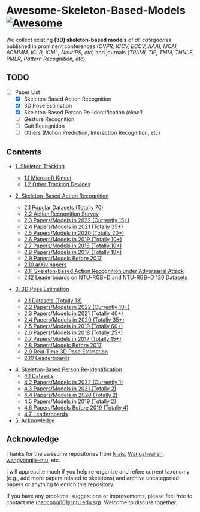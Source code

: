 # Awesome-Skeleton-Based-Models <!-- omit in toc --> [![Awesome](https://cdn.rawgit.com/sindresorhus/awesome/d7305f38d29fed78fa85652e3a63e154dd8e8829/media/badge.svg)](https://github.com/sindresorhus/awesome)

We collect existing **(3D) skeleton-based models** of *all categaories* published in prominent conferences (*CVPR, ICCV, ECCV, AAAI, IJCAI, ACMMM, ICLR, ICML, NeurIPS, etc*) and journals (*TPAMI, TIP, TMM, TNNLS, PMLR, Pattern Recognition, etc*).


## TODO <!-- omit in toc -->

- [ ] Paper List
  - [x] Skeleton-Based Action Recognition
  - [x] 3D Pose Estimation
  - [x] Skeleton-Based Person Re-Identification *(New!)*
  - [ ] Gesture Recognition
  - [ ] Gait Recognition
  - [ ] Others (Motion Prediction, Interaction Recognition, etc)

## Contents <!-- omit in toc -->

 * [1. Skeleton Tracking](https://github.com/Kali-Hac/Awesome-Skeleton-Based-Models/tree/main/skeleton-tracking)
   * [1.1 Microsoft Kinect](https://github.com/Kali-Hac/Awesome-Skeleton-Based-Models/tree/main/skeleton-tracking#microsoft-kinect)
   * [1.2 Other Tracking Devices](https://github.com/Kali-Hac/Awesome-Skeleton-Based-Models/tree/main/skeleton-tracking#other-tracking-devices)
 * [2. Skeleton-Based Action Recognition](https://github.com/Kali-Hac/Awesome-Skeleton-Based-Models/tree/main/skeleton-based-action-recognition)
   * [2.1 Popular Datasets (Totally 70)](https://github.com/Kali-Hac/Awesome-Skeleton-Based-Models/tree/main/skeleton-based-action-recognition#popular-datasets)
   * [2.2 Action Recognition Survey](https://github.com/Kali-Hac/Awesome-Skeleton-Based-Models/tree/main/skeleton-based-action-recognition#action-recognition-survey)
   * [2.3 Papers/Models in 2022 (Currently 15+)](https://github.com/Kali-Hac/Awesome-Skeleton-Based-Models/tree/main/skeleton-based-action-recognition#2022-action-recognition)
   * [2.4 Papers/Models in 2021 (Totally 35+)](https://github.com/Kali-Hac/Awesome-Skeleton-Based-Models/tree/main/skeleton-based-action-recognition#2021-action-recognition)
   * [2.5 Papers/Models in 2020 (Totally 20+)](https://github.com/Kali-Hac/Awesome-Skeleton-Based-Models/tree/main/skeleton-based-action-recognition#2020-action-recognition)
   * [2.6 Papers/Models in 2019 (Totally 10+)](https://github.com/Kali-Hac/Awesome-Skeleton-Based-Models/tree/main/skeleton-based-action-recognition#2019-action-recognition)
   * [2.7 Papers/Models in 2018 (Totally 10+)](https://github.com/Kali-Hac/Awesome-Skeleton-Based-Models/tree/main/skeleton-based-action-recognition#2018-action-recognition)
   * [2.8 Papers/Models in 2017 (Totally 10+)](https://github.com/Kali-Hac/Awesome-Skeleton-Based-Models/tree/main/skeleton-based-action-recognition#2017-action-recognition)
   * [2.9 Papers/Models Before 2017](https://github.com/Kali-Hac/Awesome-Skeleton-Based-Models/tree/main/skeleton-based-action-recognition#before-2017-action-recognition)
   * [2.10 arXiv papers](https://github.com/Kali-Hac/Awesome-Skeleton-Based-Models/tree/main/skeleton-based-action-recognition#arxiv-papers-action-recognition)
   * [2.11 Skeleton-based Action Recognition under Adversarial Attack](https://github.com/Kali-Hac/Awesome-Skeleton-Based-Models/tree/main/skeleton-based-action-recognition#skeleton-based-action-recognition-under-adversarial-attack)
   * [2.12 Leaderboards on NTU-RGB+D and NTU-RGB+D 120 Datasets](https://github.com/Kali-Hac/Awesome-Skeleton-Based-Models/tree/main/skeleton-based-action-recognition#LeaderboardsonNTU-RGBDandNTU-RGBD120Datasets)
 



 * [3. 3D Pose Estimation](https://github.com/Kali-Hac/Awesome-Skeleton-Based-Models/tree/main/3D-pose-estimation)
   * [2.1 Datasets (Totally 13)](https://github.com/Kali-Hac/Awesome-Skeleton-Based-Models/tree/main/3D-pose-estimation#datasets)
   * [2.2 Papers/Models in 2022 (Currently 10+)](https://github.com/Kali-Hac/Awesome-Skeleton-Based-Models/tree/main/3D-pose-estimation#2022-3d-pose-recognition)
   * [2.3 Papers/Models in 2021 (Totally 40+)](https://github.com/Kali-Hac/Awesome-Skeleton-Based-Models/tree/main/3D-pose-estimation#2021-3d-pose-recognition)
   * [2.4 Papers/Models in 2020 (Totally 35+)](https://github.com/Kali-Hac/Awesome-Skeleton-Based-Models/tree/main/3D-pose-estimation#2020-3d-pose-recognition)
   * [2.5 Papers/Models in 2019 (Totally 60+)](https://github.com/Kali-Hac/Awesome-Skeleton-Based-Models/tree/main/3D-pose-estimation#2019-3d-pose-recognition)
   * [2.6 Papers/Models in 2018 (Totally 25+)](https://github.com/Kali-Hac/Awesome-Skeleton-Based-Models/tree/main/3D-pose-estimation#2018-3d-pose-recognition)
   * [2.7 Papers/Models in 2017 (Totally 15+)](https://github.com/Kali-Hac/Awesome-Skeleton-Based-Models/tree/main/3D-pose-estimation#2017-3d-pose-recognition)
   * [2.8 Papers/Models Before 2017](https://github.com/Kali-Hac/Awesome-Skeleton-Based-Models/tree/main/3D-pose-estimation#before-2017-3d-pose-recognition)
   * [2.9 Real-Time 3D Pose Estimation](https://github.com/Kali-Hac/Awesome-Skeleton-Based-Models/tree/main/3D-pose-estimation#real-time-3d-pose-estimation)
   * [2.10 Leaderboards](https://github.com/Kali-Hac/Awesome-Skeleton-Based-Models/tree/main/3D-pose-estimation#leaderboards-3d-pose-estimation)
 

- [4. Skeleton-Based Person Re-Identification](https://github.com/Kali-Hac/Awesome-Skeleton-Based-Models/tree/main/skeleton-based-person-reID#skeleton-based-person-re-identification-s-reid)
  - [4.1 Datasets](https://github.com/Kali-Hac/Awesome-Skeleton-Based-Models/tree/main/skeleton-based-person-reID#datasets)
  - [4.2 Papers/Models in 2022 (Currently 1)](https://github.com/Kali-Hac/Awesome-Skeleton-Based-Models/tree/main/skeleton-based-person-reID#2022-s-reid)
  - [4.3 Papers/Models in 2021 (Totally 2)](https://github.com/Kali-Hac/Awesome-Skeleton-Based-Models/tree/main/skeleton-based-person-reID#2021-s-reid)
  - [4.4 Papers/Models in 2020 (Totally 2)](https://github.com/Kali-Hac/Awesome-Skeleton-Based-Models/tree/main/skeleton-based-person-reID#2020-s-reid)
  - [4.5 Papers/Models in 2019 (Totally 2)](https://github.com/Kali-Hac/Awesome-Skeleton-Based-Models/tree/main/skeleton-based-person-reID#2019-s-reid)
  - [4.6 Papers/Models Before 2019 (Totally 4)](https://github.com/Kali-Hac/Awesome-Skeleton-Based-Models/tree/main/skeleton-based-person-reID#before-2019-s-reid)
  - [4.7 Leaderboards](https://github.com/Kali-Hac/Awesome-Skeleton-Based-Models/tree/main/skeleton-based-person-reID#leaderboards)
- [5. Acknowledge](#acknowledge)





<!-- - [5. Gesture Recognition](https://github.com/Kali-Hac/Awesome-Skeleton-Based-Models/tree/main/skeleton-based-person-reID#skeleton-based-person-re-identification-s-reid)
  - [5.1 Datasets](https://github.com/Kali-Hac/Awesome-Skeleton-Based-Models/tree/main/skeleton-based-person-reID#datasets)
  - [5.2 Papers/Models in 2022 (Currently 1)](https://github.com/Kali-Hac/Awesome-Skeleton-Based-Models/tree/main/skeleton-based-person-reID#2022-s-reid)
  - [5.3 Papers/Models in 2021 (Totally 2)](https://github.com/Kali-Hac/Awesome-Skeleton-Based-Models/tree/main/skeleton-based-person-reID#2021-s-reid)
  - [5.4 Papers/Models in 2020 (Totally 2)](https://github.com/Kali-Hac/Awesome-Skeleton-Based-Models/tree/main/skeleton-based-person-reID#2020-s-reid)
  - [5.5 Papers/Models in 2019 (Totally 2)](https://github.com/Kali-Hac/Awesome-Skeleton-Based-Models/tree/main/skeleton-based-person-reID#2019-s-reid)
  - [5.6 Papers/Models Before 2019 (Totally 4)](https://github.com/Kali-Hac/Awesome-Skeleton-Based-Models/tree/main/skeleton-based-person-reID#before-2019-s-reid)
  - [5.7 Leaderboards](https://github.com/Kali-Hac/Awesome-Skeleton-Based-Models/tree/main/skeleton-based-person-reID#leaderboards) -->

## Acknowledge

Thanks for the awesome repositories from [Niais](https://github.com/niais/Awesome-Skeleton-based-Action-Recognition), [Wangzheallen](https://github.com/wangzheallen/awesome-human-pose-estimation), [wangyongjie-ntu](https://github.com/wangyongjie-ntu/Awesome-explainable-AI), etc. 

I will appreacite much if you help re-organize and refine current taxonomy (e.g., add more papers related to skeletons) and archive uncategoried papers or anything to enrich this repository. 

If you have any problems, suggestions or improvements, please feel free to contact me (haocong001@ntu.edu.sg). Welcome to discuss together.
